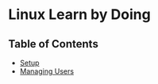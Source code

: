 # Linux Learn by Doing

## Table of Contents

- [Setup](docs/setup.md)
- [Managing Users](docs/managing-users.md)